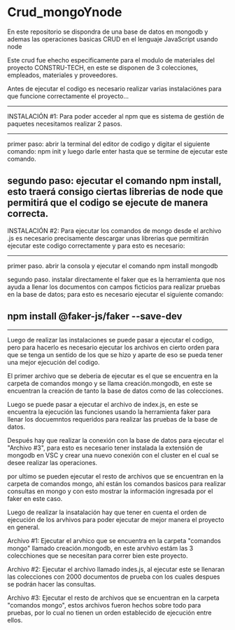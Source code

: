 # Crud_mongoYnode
En este repositorio se dispondra de una base de datos en mongodb y ademas las operaciones basicas CRUD en el lenguaje JavaScript usando node

Este crud fue ehecho especificamente para el modulo de materiales del proyecto CONSTRU-TECH, en este se disponen de 3 colecciones, empleados, materiales y proveedores.

Antes de ejecutar el codigo es necesario realizar varias instalaciónes para que funcione correctamente el proyecto...

---------------------------------------------------------------------------------------------------------------------------------------------------------------------------------
INSTALACIÓN #1:
Para poder acceder al npm que es sistema de gestión de paquetes necesitamos realizar 2 pasos.

--------
primer paso:
abrir la terminal del editor de codigo y digitar el siguiente comando: 
npm init
y luego darle enter hasta que se termine de ejecutar este comando.

segundo paso: 
ejecutar el comando npm install, esto traerá consigo ciertas librerias de node que permitirá que el codigo se ejecute de manera correcta.
--------
INSTALACIÓN #2:
Para ejecutar los comandos de mongo desde el archivo .js es necesario precisamente descargar unas librerias que permitirán ejecutar este codigo correctamente y para esto es necesario:

--------
primer paso.
abrir la consola y ejecutar el comando 
npm install mongodb

segundo paso.
instalar directamente el faker que es la herramienta que nos ayuda a llenar los documentos con campos ficticios para realizar pruebas en la base de datos; para esto es necesario ejecutar el siguiente comando:

npm install @faker-js/faker --save-dev
-----------
---------------------------------------------------------------------------------------------------------------------------------------------------------------------------------
Luego de realizar las instalaciones se puede pasar a ejecutar el codigo, pero para hacerlo es necesario ejecutar los archivos en cierto orden para que se tenga un sentido de los que se hizo y aparte de eso se pueda tener una mejor ejecución del codigo.

El primer archivo que se deberia de ejecutar es el que se encuentra en la carpeta de comandos mongo y se llama creación.mongodb, en este se encuentran la creación de tanto la base de datos como de las colecciones.

Luego se puede pasar a ejecutar el archivo de index.js, en este se encuentra la ejecución las funciones usando la herramienta faker para llenar los docuemntos requeridos para realizar las pruebas de la base de datos.

Después hay que realizar la conexión con la base de datos para ejecutar el "Archivo #3", para esto es necesario tener instalada la extensión de mongodb en VSC y crear una nuevo conexión con el cluster en el cual se desee realizar las operaciones.

por ultimo se pueden ejecutar el resto de archivos que se encuentran en la carpeta de comandos mongo, ahí están los comandos basicos para realizar consultas en mongo y con esto mostrar la información ingresada por el faker en este caso.

Luego de realizar la insatalación hay que tener en cuenta el orden de ejecución de los arvhivos para poder ejecutar de mejor manera el proyecto en general.

Archivo #1:
Ejecutar el arvhico que se encuentra en la carpeta "comandos mongo" llamado creación.mongodb, en este arvhivo estám las 3 colecchiones que se necesitan para correr bien este proyecto.

Archivo #2:
Ejecutar el archivo llamado indes.js, al ejecutar este se llenaran las colecciones con 2000 documentos de prueba con los cuales despues se podrán hacer las consultas.

Archivo #3:
Ejecutar el resto de archivos que se encuentran en la carpeta "comandos mongo", estos archivos fueron hechos sobre todo para pruebas, por lo cual no tienen un orden establecido de ejecución entre ellos.
